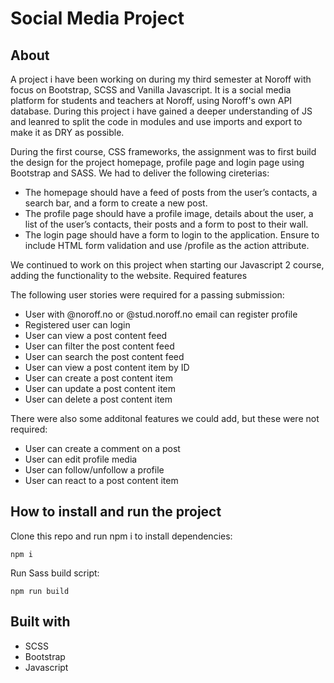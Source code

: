# Social Media Project

## About
A project i have been working on during my third semester at Noroff with focus on Bootstrap, SCSS and Vanilla Javascript. It is a social media platform for students and teachers at Noroff, using Noroff's own API database. During this project i have gained a deeper understanding of JS and leanred to split the code in modules and use imports and export to make it as DRY as possible.

During the first course, CSS frameworks, the assignment was to first build the design for the project homepage, profile page and login page using Bootstrap and SASS. We had to deliver the following cireterias:

- The homepage should have a feed of posts from the user’s contacts, a search bar, and a form to create a new post.
- The profile page should have a profile image, details about the user, a list of the user’s contacts, their posts and a form to post to their wall.
- The login page should have a form to login to the application. Ensure to include HTML form validation and use /profile as the action attribute.

We continued to work on this project when starting our Javascript 2 course, adding the functionality to the website.
Required features

The following user stories were required for a passing submission:

- User with @noroff.no or @stud.noroff.no email can register profile
- Registered user can login
- User can view a post content feed
- User can filter the post content feed
- User can search the post content feed
- User can view a post content item by ID
- User can create a post content item
- User can update a post content item
- User can delete a post content item

There were also some additonal features we could add, but these were not required:

- User can create a comment on a post
- User can edit profile media
- User can follow/unfollow a profile
- User can react to a post content item

## How to install and run the project

Clone this repo and run npm i to install dependencies:

```
npm i
```

Run Sass build script:
 
```
npm run build
```

## Built with

- SCSS
- Bootstrap
- Javascript
